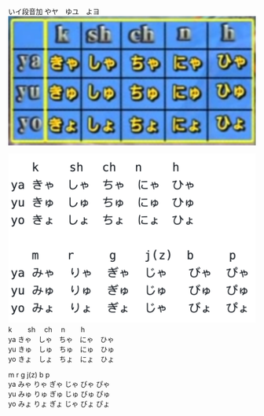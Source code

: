 いイ段音加 やヤ　ゆユ　よヨ  
![jajujo](pics/yayuyo.png)  


![oin](pics/oin.png) 
   k 　　sh 　ch 　n 　　h    
ya きゃ　しゃ　ちゃ　にゃ　ひゃ  
yu きゅ　しゅ　ちゅ　にゅ　ひゅ  
yo きょ　しょ　ちょ　にょ　ひょ  

   m    r     g    j(z)  b     p  
ya みゃ  りゃ  ぎゃ  じゃ   びゃ  ぴゃ  
yu みゅ  りゅ  ぎゅ  じゅ   びゅ  ぴゅ  
yo みょ  りょ  ぎょ  じゃ   びょ  ぴょ  
